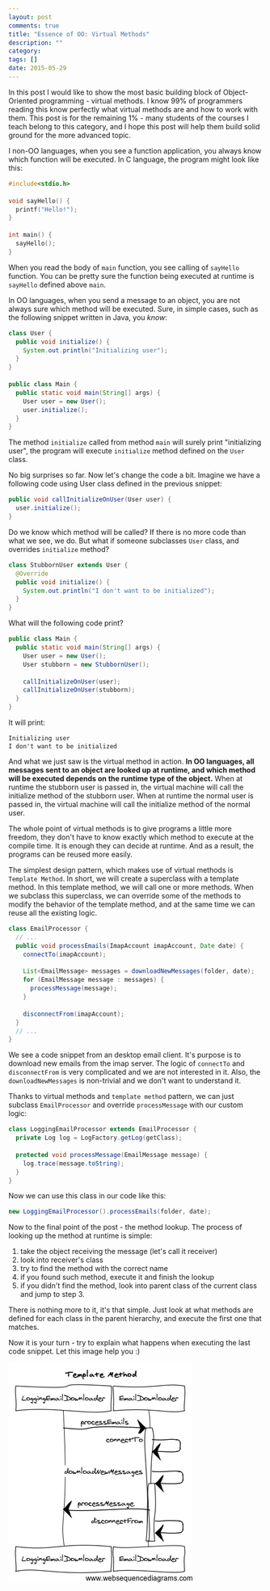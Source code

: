```yaml
---
layout: post
comments: true
title: "Essence of OO: Virtual Methods"
description: ""
category:
tags: []
date: 2015-05-29
---
```


In this post I would like to show the most basic building block of
Object-Oriented programming - virtual methods. I know 99% of programmers
reading this know perfectly what virtual methods are and how to work
with them. This post is for the remaining 1% - many students of the
courses I teach belong to this category, and I hope this post will help
them build solid ground for the more advanced topic.

I non-OO languages, when you see a function application, you always know
which function will be executed. In C language, the program might
look like this:

```c
#include<stdio.h>

void sayHello() {
  printf("Hello!");
}

int main() {
  sayHello();
}
```

When you read the body of `main` function, you see calling of `sayHello`
function. You can be pretty sure the function being executed at runtime
is `sayHello` defined above `main`.

In OO languages, when you send a message to an object, you are not
always sure which method will be executed. Sure, in simple cases, such as
the following snippet written in Java, you *know*:

```java
class User {
  public void initialize() {
    System.out.println("Initializing user");
  }
}

public class Main {
  public static void main(String[] args) {
    User user = new User();
    user.initialize();
  }
}
```

The method `initialize` called from method `main` will surely print
"initializing user", the program will execute `initialize` method
defined on the `User` class.

No big surprises so far. Now let's change the code a bit. Imagine we
have a following code using User class defined in the previous snippet:

```java
public void callInitializeOnUser(User user) {
  user.initialize();
}
```

Do we know which method will be called? If there is no more code than
what we see, we do. But what if someone subclasses `User` class, and
overrides `initialize` method?

```java
class StubbornUser extends User {
  @Override
  public void initialize() {
    System.out.println("I don't want to be initialized");
  }
}
```

What will the following code print?

```java
public class Main {
  public static void main(String[] args) {
    User user = new User();
    User stubborn = new StubbornUser();

    callInitializeOnUser(user);
    callInitializeOnUser(stubborn);
  }
}
```

It will print:

```
Initializing user
I don't want to be initialized
```

And what we just saw is the virtual method in action. **In OO languages,
all messages sent to an object are looked up at runtime,
and which method will be executed depends on the runtime type of the
object.** When at runtime the stubborn user is passed in, the virtual
machine will call the initialize method of the stubborn user. When at
runtime the normal user is passed in, the virtual machine will call the
initialize method of the normal user.

The whole point of virtual methods is to give programs a little more
freedom, they don't have to know exactly which method to execute at the
compile time. It is enough they can decide at runtime. And as a result,
the programs can be reused more easily.

The simplest design pattern, which makes use of virtual methods is
`Template Method`. In short, we will create a superclass with a template
method. In this template method, we will call one or more methods. When
we subclass this superclass, we can override some of the methods to
modify the behavior of the template method, and at the same time we can
reuse all the existing logic.

```java
class EmailProcessor {
  // ...
  public void processEmails(ImapAccount imapAccount, Date date) {
    connectTo(imapAccount);

    List<EmailMessage> messages = downloadNewMessages(folder, date);
    for (EmailMessage message : messages) {
      processMessage(message);
    }

    disconnectFrom(imapAccount);
  }
  // ...
}
```

We see a code snippet from an desktop email client. It's purpose is to
download new emails from the imap server. The logic of `connectTo` and
`disconnectFrom` is very complicated and we are not interested in it.
Also, the `downloadNewMessages` is non-trivial and we don't want to
understand it.

Thanks to virtual methods and `template method` pattern, we can just
subclass `EmailProcessor` and override `processMessage` with our custom
logic:

```java
class LoggingEmailProcessor extends EmailProcessor {
  private Log log = LogFactory.getLog(getClass);

  protected void processMessage(EmailMessage message) {
    log.trace(message.toString);
  }
}
```

Now we can use this class in our code like this:

```java
new LoggingEmailProcessor().processEmails(folder, date);
```

Now to the final point of the post - the method lookup. The process of
looking up the method at runtime is simple:

1. take the object receiving the message (let's call it receiver)
2. look into receiver's class
3. try to find the method with the correct name
4. if you found such method, execute it and finish the lookup
5. if you didn't find the method, look into parent class of the current
   class and jump to step 3.

There is nothing more to it, it's that simple. Just look at what methods
are defined for each class in the parent hierarchy, and execute the
first one that matches.

Now it is your turn - try to explain what happens when executing the
last code snippet. Let this image help you :)

![Sequence diagram for the last code snippet](/images/virtual_methods_seq_diagram.png)





